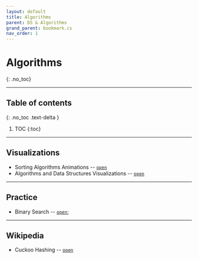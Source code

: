 ```yaml
---
layout: default
title: Algorithms
parent: DS & Algorithms
grand_parent: bookmark.cs
nav_order: 1
---
```


# Algorithms
{: .no_toc}

---

## Table of contents
{: .no_toc .text-delta }

1. TOC
{:toc}

---

## Visualizations

- Sorting Algorithms Animations -- [`open`](https://www.toptal.com/developers/sorting-algorithms)
- Algorithms and Data Structures Visualizations -- [`open`](https://visualgo.net/en)

---

## Practice

- Binary Search -- [`open`](https://binarysearch.com/problems);

---

## Wikipedia

- Cuckoo Hashing -- [`open`](https://en.wikipedia.org/wiki/Cuckoo_hashing)
